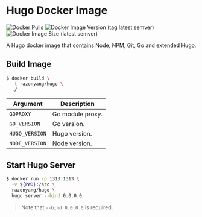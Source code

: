 # Hugo Docker Image

[![Docker Pulls](https://img.shields.io/docker/pulls/razonyang/hugo?style=flat-square)](https://hub.docker.com/r/razonyang/hugo)
![Docker Image Version (tag latest semver)](https://img.shields.io/docker/v/razonyang/hugo/latest?style=flat-square)
![Docker Image Size (latest semver)](https://img.shields.io/docker/image-size/razonyang/hugo?style=flat-square)

A Hugo docker image that contains Node, NPM, Git, Go and extended Hugo.

## Build Image

```sh
$ docker build \
  -t razonyang/hugo \
  ./
```

| Argument | Description |
|---|---|
| `GOPROXY` | Go module proxy.
| `GO_VERSION` | Go version.
| `HUGO_VERSION` | Hugo version.
| `NODE_VERSION` | Node version.

## Start Hugo Server

```sh
$ docker run -p 1313:1313 \
  -v ${PWD}:/src \
  razonyang/hugo \
  hugo server --bind 0.0.0.0
```

> Note that `--bind 0.0.0.0` is required.
